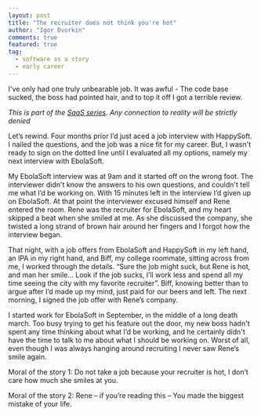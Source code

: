 ```yaml
---
layout: post
title: "The recruiter does not think you're hot"
author: "Igor Dvorkin"
comments: true
featured: true
tag:
  - software as a story
  - early career
---
```


I've only had one truly unbearable job. It was awful - The code base sucked, the boss had pointed hair, and to top it off I got a terrible review.

_This is part of the [SaaS series](tags#Software%20as%20a%20Story). Any connection to reality will be strictly denied_

Let’s rewind. Four months prior I’d just aced a job interview with HappySoft. I nailed the questions, and the job was a nice fit for my career. But, I wasn't ready to sign on the dotted line until I evaluated all my options, namely my next interview with EbolaSoft.

My EbolaSoft interview was at 9am and it started off on the wrong foot. The interviewer didn't know the answers to his own questions, and couldn't tell me what I’d be working on. With 15 minutes left in the interview I’d given up on EbolaSoft. At that point the interviewer excused himself and Rene entered the room. Rene was the recruiter for EbolaSoft, and my heart skipped a beat when she smiled at me. As she discussed the company, she twisted a long strand of brown hair around her fingers and I forgot how the interview began.

That night, with a job offers from EbolaSoft and HappySoft in my left hand, an IPA in my right hand, and Biff, my college roommate, sitting across from me, I worked through the details. “Sure the job might suck, but Rene is hot, and man her smile... Look if the job sucks, I’ll work less and spend all my time seeing the city with my favorite recruiter”. Biff, knowing better than to argue after I’d made up my mind, just paid for our beers and left.
The next morning, I signed the job offer with Rene’s company.

I started work for EbolaSoft in September, in the middle of a long death march. Too busy trying to get his feature out the door, my new boss hadn't spent any time thinking about what I’d be working, and he certainly didn't have the time to talk to me about what I should be working on. Worst of all, even though I was always hanging around recruiting I never saw Rene’s smile again.

Moral of the story 1: Do not take a job because your recruiter is hot, I don’t care how much she smiles at you.

Moral of the story 2: Rene – if you’re reading this – You made the biggest mistake of your life.
